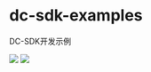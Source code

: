 # dc-sdk-examples
DC-SDK开发示例

<img src="http://dc.dvgis.cn/examples/images/base/screen_1.png" />

<img src="http://dc.dvgis.cn/examples/images/base/screen_2.png" />
